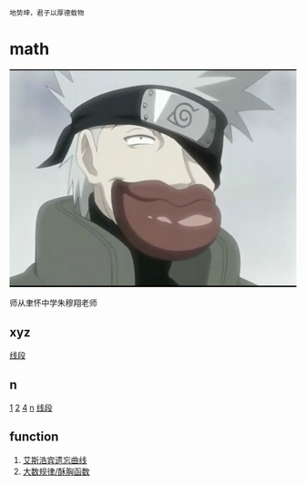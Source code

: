 `地势坤，君子以厚德载物`

# math

![image](はたけカカシ.jpg)

师从聿怀中学朱穆翔老师


## xyz

[线段](xyz/ab.md)

## n

[1](n/1.md)
[2](n/2.md)
[4](n/4.md)
[n](n/n.md)
[线段](n/ab.md)

## function

1. [艾斯浩宾遗忘曲线](function/forgetting-curve.md)
1. [大数规律/酥胸函数](function/Standard_deviation_diagram_micro.md)


